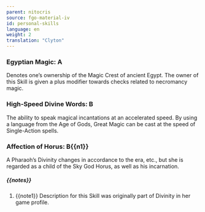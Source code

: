 ```yaml
---
parent: nitocris
source: fgo-material-iv
id: personal-skills
language: en
weight: 2
translation: "Clyton"
---
```


### Egyptian Magic: A

Denotes one’s ownership of the Magic Crest of ancient Egypt. The owner of this Skill is given a plus modifier towards checks related to necromancy magic.

### High-Speed Divine Words: B

The ability to speak magical incantations at an accelerated speed. By using a language from the Age of Gods, Great Magic can be cast at the speed of Single-Action spells.

### Affection of Horus: B{{n1}}

A Pharaoh’s Divinity changes in accordance to the era, etc., but she is regarded as a child of the Sky God Horus, as well as his incarnation.

##### {{notes}}

1. {{note1}} Description for this Skill was originally part of Divinity in her game profile.
